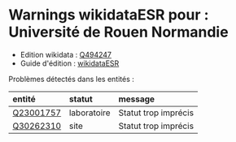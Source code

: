 Warnings wikidataESR pour : Université de Rouen Normandie 
================

- Edition wikidata : [Q494247](https://www.wikidata.org/wiki/Q494247)
- Guide d'édition : [wikidataESR](https://github.com/cpesr/wikidataESR/)



Problèmes détectés dans les entités :

|entité                                               |statut      |message              |
|:----------------------------------------------------|:-----------|:--------------------|
|[Q23001757](https://www.wikidata.org/wiki/Q23001757) |laboratoire |Statut trop imprécis |
|[Q30262310](https://www.wikidata.org/wiki/Q30262310) |site        |Statut trop imprécis |
